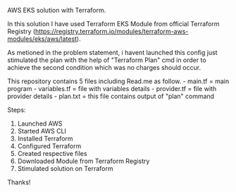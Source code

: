 AWS EKS solution with Terraform.

In this solution I have used Terraform EKS Module from official Terraform Registry (https://registry.terraform.io/modules/terraform-aws-modules/eks/aws/latest).

As metioned in the problem statement, i havent launched this config just stimulated the plan with the help of "Terraform Plan" cmd in order to achieve the second condition which was no charges should occur.

This repository contains 5 files including Read.me as follow.
    - main.tf       = main program
    - variables.tf  = file with variables details
    - provider.tf   = file with provider details 
    - plan.txt      = this file contains output of "plan" command


Steps:

1. Launched AWS
2. Started AWS CLI 
3. Installed Terraform
4. Configured Terraform
5. Created respective files
6. Downloaded Module from Terraform Registry
7. Stimulated solution on Terraform

Thanks!
